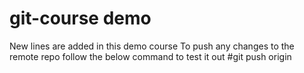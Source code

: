 # git-course demo

New lines are added in this demo course 
To push any changes to the remote repo follow the below command to test it out 
#git push origin <Branch-name>
